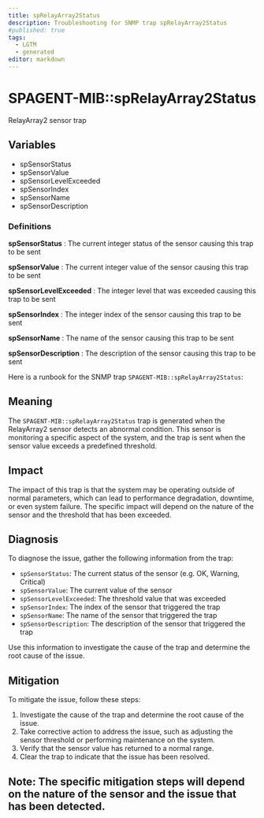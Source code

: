 ```yaml
---
title: spRelayArray2Status
description: Troubleshooting for SNMP trap spRelayArray2Status
#published: true
tags:
  - LGTM
  - generated
editor: markdown
---
```


# SPAGENT-MIB::spRelayArray2Status 

RelayArray2 sensor trap 


## Variables


  - spSensorStatus
  - spSensorValue
  - spSensorLevelExceeded
  - spSensorIndex
  - spSensorName
  - spSensorDescription 

### Definitions 


**spSensorStatus** 
: The current integer status of the sensor causing this trap to be sent 

**spSensorValue** 
: The current integer value of the sensor causing this trap to be sent 

**spSensorLevelExceeded** 
: The integer level that was exceeded causing this trap to be sent 

**spSensorIndex** 
: The integer index of the sensor causing this trap to be sent 

**spSensorName** 
: The name of the sensor causing this trap to be sent 

**spSensorDescription** 
: The description of the sensor causing this trap to be sent 


Here is a runbook for the SNMP trap `SPAGENT-MIB::spRelayArray2Status`:

## Meaning

The `SPAGENT-MIB::spRelayArray2Status` trap is generated when the RelayArray2 sensor detects an abnormal condition. This sensor is monitoring a specific aspect of the system, and the trap is sent when the sensor value exceeds a predefined threshold.

## Impact

The impact of this trap is that the system may be operating outside of normal parameters, which can lead to performance degradation, downtime, or even system failure. The specific impact will depend on the nature of the sensor and the threshold that has been exceeded.

## Diagnosis

To diagnose the issue, gather the following information from the trap:

* `spSensorStatus`: The current status of the sensor (e.g. OK, Warning, Critical)
* `spSensorValue`: The current value of the sensor
* `spSensorLevelExceeded`: The threshold value that was exceeded
* `spSensorIndex`: The index of the sensor that triggered the trap
* `spSensorName`: The name of the sensor that triggered the trap
* `spSensorDescription`: The description of the sensor that triggered the trap

Use this information to investigate the cause of the trap and determine the root cause of the issue.

## Mitigation

To mitigate the issue, follow these steps:

1. Investigate the cause of the trap and determine the root cause of the issue.
2. Take corrective action to address the issue, such as adjusting the sensor threshold or performing maintenance on the system.
3. Verify that the sensor value has returned to a normal range.
4. Clear the trap to indicate that the issue has been resolved.

Note: The specific mitigation steps will depend on the nature of the sensor and the issue that has been detected.
---




